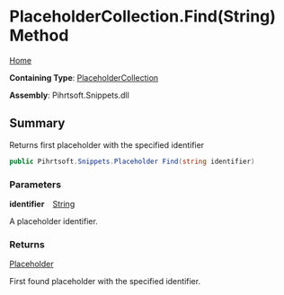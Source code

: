 # PlaceholderCollection\.Find\(String\) Method

[Home](../../../../README.md)

**Containing Type**: [PlaceholderCollection](../README.md)

**Assembly**: Pihrtsoft\.Snippets\.dll

## Summary

Returns first placeholder with the specified identifier

```csharp
public Pihrtsoft.Snippets.Placeholder Find(string identifier)
```

### Parameters

**identifier** &ensp; [String](https://docs.microsoft.com/en-us/dotnet/api/system.string)

A placeholder identifier\.

### Returns

[Placeholder](../../Placeholder/README.md)

First found placeholder with the specified identifier\.